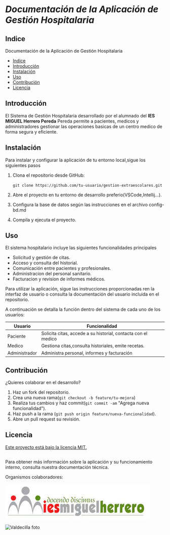 # ***Documentación de la Aplicación de Gestión Hospitalaria***

## Indice
Documentación de la Aplicación de Gestión Hospitalaria
 + [Indice](#Indice)
+ [Introducción](#Introducción)
+ [Instalación](#Instalación)
+ [Uso](#Uso)
+ [Contribución](#Contribución)
+ [Licencia](#Licencia)

## Introducción
El Sistema de Gestión Hospitalaria desarrollado por el alumnado del **IES MIGUEL Herrero Pereda** Pereda permite a pacientes, medicos y administradores gestionar las operaciones basicas de un centro medico de forma segura y eficiente.

## Instalación
Para instalar y configurar la aplicación de tu entorno local,sigue los siguientes pasos
    
 1. Clona el repositorio desde GitHub:
	 
    ```git clone https://github.com/tu-usuario/gestion-extraescolares.git```
    
2. Abre el proyecto en tu entorno de desarrollo preferio(VSCode,Intellij...).

3. Configura la base de datos según las instrucciones en el archivo config-bd.md

4. Compila y ejecuta el proyecto.

 ## Uso
 El sistema hospitalario incluye las siguientes funcionalidades principales
 + Solicitud y gestión de citas.
 + Acceso y consulta del historial.
 + Comunicación entre pacientes y profesionales.
 + Administracion del personal sanitario.
 + Facturacion y revision de informes médicos.
 
 Para utilizar la aplicación, sigue las instrucciones proporcionadas ren la interfaz de usuario o consulta la documentación del usuario incluida en el repositorio.

 A continuación se detalla la función dentro del sistema de cada uno de los usuarios:

 | **Usuario** | **Funcionalidad** |
 |-------------|-------------------|
 | Paciente    | Solicita citas, accede a su historial, contacta con el medico |
 |Medico       | Gestiona citas,consulta historiales, emite recetas.
 | Administrador | Administra personal, informes y facturación

 ## Contribución

 ¿Quieres colaborar en el desarrollo?

  1. Haz un fork del repositorio.
  2. Crea una nueva rama(```git checkout -b feature/tu-mejora```)
  3. Realiza tus cambios y haz commit(```git commit -am``` "Agrega nueva funcionalidad").
  4. Haz push a la rama (```git push origin feature/nueva-funcionalidad```).
  5. Abre un pull request su revisión.

  ## Licencia
  [Este proyecto está bajo la licencia MIT.](https://opensource.org/license/MIT)
  
  ##
Para obtener más información sobre la aplicación y su funcionamiento interno, consulta nuestra documentación técnica.

Organismos colaboradores:

![Miguel Herrero](./logoIESMHP.png)

![Valdecilla foto](https://www.eiivaldecilla.es/wp-content/uploads/5525-nuevo-logo-valdecilla.jpg)


	 
